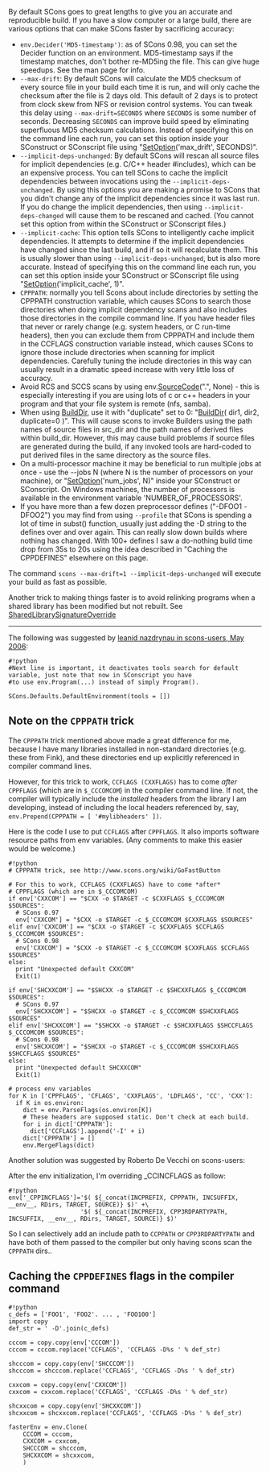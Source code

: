By default SCons goes to great lengths to give you an accurate and reproducible build. If you have a slow computer or a large build, there are various options that can make SCons faster by sacrificing accuracy: 

* `env.Decider('MD5-timestamp')`: as of SCons 0.98, you can set the Decider function on an environment.  MD5-timestamp says if the timestamp matches, don't bother re-MD5ing the file.  This can give huge speedups.  See the man page for info. 
* `--max-drift`: By default SCons will calculate the MD5 checksum of every source file in your build each time it is run, and will only cache the checksum after the file is 2 days old. This default of 2 days is to protect from clock skew from NFS or revision control systems. You can tweak this delay using `--max-drift=SECONDS` where `SECONDS` is some number of seconds. Decreasing `SECONDS` can improve build speed by eliminating superfluous MD5 checksum calculations. Instead of specifying this on the command line each run, you can set this option inside your SConstruct or SConscript file using "[SetOption](SetOption)('max_drift', SECONDS)". 
* `--implicit-deps-unchanged`: By default SCons will rescan all source files for implicit dependencies (e.g. C/C++ header #includes), which can be an expensive process. You can tell SCons to cache the implicit dependencies between invocations using the `--implicit-deps-unchanged`. By using this options you are making a promise to SCons that you didn't change any of the implicit dependencies since it was last run. If you do change the implicit dependencies, then using `--implicit-deps-changed` will cause them to be rescaned and cached. (You cannot set this option from within the SConstruct or SConscript files.) 
* `--implicit-cache`: This option tells SCons to intelligently cache implicit dependencies. It attempts to determine if the implicit dependencies have changed since the last build, and if so it will recalculate them. This is usually slower than using `--implicit-deps-unchanged`, but is also more accurate. Instead of specifying this on the command line each run, you can set this option inside your SConstruct or SConscript file using "[SetOption](SetOption)('implicit_cache', 1)". 
* `CPPPATH`: normally you tell Scons about include directories by setting the CPPPATH construction variable, which causes SCons to search those directories when doing implicit dependency scans and also includes those directories in the compile command line. If you have header files that never or rarely change (e.g. system headers, or C run-time headers), then you can exclude them from CPPPATH and include them in the CCFLAGS construction variable instead, which causes SCons to ignore those include directories when scanning for implicit dependencies. Carefully tuning the include directories in this way can usually result in a dramatic speed increase with very little loss of accuracy. 
* Avoid RCS and SCCS scans by using env.[SourceCode](SourceCode)(".", None) - this is especially interesting if you are using lots of c or c++ headers in your program and that your file system is remote (nfs, samba). 
* When using [BuildDir](BuildDir), use it with "duplicate" set to 0: "[BuildDir](BuildDir)( dir1, dir2, duplicate=0 )". This will cause scons to invoke Builders using the path names of source files in src_dir and the path names of derived files within build_dir. However, this may cause build problems if source files are generated during the build, if any invoked tools are hard-coded to put derived files in the same directory as the source files. 
* On a multi-processor machine it may be beneficial to run multiple jobs at once - use the --jobs N (where N is the number of processors on your machine), or "[SetOption](SetOption)('num_jobs', N)" inside your SConstruct or SConscript.  On Windows machines, the number of processors is available in the environment variable 'NUMBER_OF_PROCESSORS'. 
* If you have more than a few dozen preprocessor defines ("-DFOO1 -DFOO2") you may find from using `--profile` that SCons is spending a lot of time in subst() function, usually just adding the -D string to the defines over and over again. This can really slow down builds where nothing has changed. With 100+ defines I saw a do-nothing build time drop from 35s to 20s using the idea described in "Caching the CPPDEFINES" elsewhere on this page. 

The command `scons --max-drift=1 --implicit-deps-unchanged` will execute your build as fast as possible. 

Another trick to making things faster is to avoid relinking programs when a shared library has been modified but not rebuilt. See [SharedLibrarySignatureOverride](SharedLibrarySignatureOverride) 

--- 

The following was suggested by [leanid nazdrynau in scons-users, May 2006](http://scons.tigris.org/servlets/ReadMsg?list=users&msgNo=7713):

```
#!python 
#Next line is important, it deactivates tools search for default variable, just note that now in SConscript you have 
#to use env.Program(...) instead of simply Program().

SCons.Defaults.DefaultEnvironment(tools = []) 
```

## Note on the `CPPPATH` trick

The `CPPPATH` trick mentioned above made a great difference for me, because I have many libraries installed in non-standard directories (e.g. these from Fink), and these directories end up explicitly referenced in compiler command lines. 

However, for this trick to work, `CCFLAGS (CXXFLAGS)` has to come *after* `CPPFLAGS` (which are in `$_CCCOMCOM`) in the compiler command line. If not, the compiler will typically include the _installed_ headers from the library I am developing, instead of including the local headers referenced by, say, `env.Prepend(CPPPATH = [ '#mylibheaders' ])`. 

Here is the code I use to put `CCFLAGS` after `CPPFLAGS`. It also imports software resource paths  from env variables. (Any comments to make this easier would be welcome.) 


```
#!python 
# CPPPATH trick, see http://www.scons.org/wiki/GoFastButton

# For this to work, CCFLAGS (CXXFLAGS) have to come *after*
# CPPFLAGS (which are in $_CCCOMCOM)
if env['CXXCOM'] == "$CXX -o $TARGET -c $CXXFLAGS $_CCCOMCOM $SOURCES":
  # SCons 0.97
  env['CXXCOM'] = "$CXX -o $TARGET -c $_CCCOMCOM $CXXFLAGS $SOURCES"
elif env['CXXCOM'] == "$CXX -o $TARGET -c $CXXFLAGS $CCFLAGS $_CCCOMCOM $SOURCES":
  # SCons 0.98
  env['CXXCOM'] = "$CXX -o $TARGET -c $_CCCOMCOM $CXXFLAGS $CCFLAGS $SOURCES"
else:
  print "Unexpected default CXXCOM"
  Exit(1)

if env['SHCXXCOM'] == "$SHCXX -o $TARGET -c $SHCXXFLAGS $_CCCOMCOM $SOURCES":
  # SCons 0.97
  env['SHCXXCOM'] = "$SHCXX -o $TARGET -c $_CCCOMCOM $SHCXXFLAGS $SOURCES"
elif env['SHCXXCOM'] == "$SHCXX -o $TARGET -c $SHCXXFLAGS $SHCCFLAGS $_CCCOMCOM $SOURCES":
  # SCons 0.98
  env['SHCXXCOM'] = "$SHCXX -o $TARGET -c $_CCCOMCOM $SHCXXFLAGS $SHCCFLAGS $SOURCES"
else:
  print "Unexpected default SHCXXCOM"
  Exit(1)

# process env variables
for K in ['CPPFLAGS', 'CFLAGS', 'CXXFLAGS', 'LDFLAGS', 'CC', 'CXX']:
  if K in os.environ:
    dict = env.ParseFlags(os.environ[K])
    # These headers are supposed static. Don't check at each build.
    for i in dict['CPPPATH']: 
      dict['CCFLAGS'].append('-I' + i)
    dict['CPPPATH'] = []
    env.MergeFlags(dict)
```
Another solution was suggested by Roberto De Vecchi on scons-users: 

After the env initialization, I'm overriding _CCINCFLAGS as follow: 


```
#!python
env['_CPPINCFLAGS']='$( ${_concat(INCPREFIX, CPPPATH, INCSUFFIX, __env__, RDirs, TARGET, SOURCE)} $)' +\
                    '$( ${_concat(INCPREFIX, CPP3RDPARTYPATH, INCSUFFIX, __env__, RDirs, TARGET, SOURCE)} $)'
```
So I can selectively add an include path to `CCPPATH` or `CPP3RDPARTYPATH` and have both of them passed to the compiler but only having scons scan the `CPPPATH` dirs.. 


## Caching the `CPPDEFINES` flags in the compiler command


```
#!python
c_defs = ['FOO1', 'FOO2'. ... , 'FOO100']
import copy
def_str = ' -D'.join(c_defs)

cccom = copy.copy(env['CCCOM'])
cccom = cccom.replace('CCFLAGS', 'CCFLAGS -D%s ' % def_str)

shcccom = copy.copy(env['SHCCCOM'])
shcccom = shcccom.replace('CCFLAGS', 'CCFLAGS -D%s ' % def_str)

cxxcom = copy.copy(env['CXXCOM'])
cxxcom = cxxcom.replace('CCFLAGS', 'CCFLAGS -D%s ' % def_str)

shcxxcom = copy.copy(env['SHCXXCOM'])
shcxxcom = shcxxcom.replace('CCFLAGS', 'CCFLAGS -D%s ' % def_str)

fasterEnv = env.Clone(
    CCCOM = cccom,
    CXXCOM = cxxcom,
    SHCCCOM = shcccom,
    SHCXXCOM = shcxxcom,
    )   
```